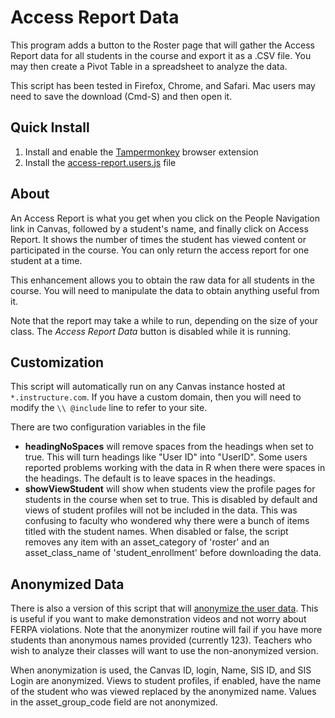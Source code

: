 # Access Report Data
This program adds a button to the Roster page that will gather the Access Report data for all students in the course and export it as a .CSV file. You may then create a Pivot Table in a spreadsheet to analyze the data.

This script has been tested in Firefox, Chrome, and Safari.
Mac users may need to save the download (Cmd-S) and then open it.

## Quick Install
1. Install and enable the [Tampermonkey](http://tampermonkey.net/) browser extension
2. Install the [access-report.users.js](https://github.com/jamesjonesmath/canvancement/raw/master/roster/access-report/access-report.user.js) file

## About
An Access Report is what you get when you click on the People Navigation link in Canvas, followed by a student's name, and finally click on Access Report. It shows the number of times the student has viewed content or participated in the course. You can only return the access report for one student at a time.

This enhancement allows you to obtain the raw data for all students in the course. You will need to manipulate the data to obtain anything useful from it.

Note that the report may take a while to run, depending on the size of your class. The _Access Report Data_ button is disabled while it is running.

## Customization
This script will automatically run on any Canvas instance hosted at ``*.instructure.com``. If you have a custom domain, then you will need to modify the `\\ @include` line to refer to your site.

There are two configuration variables in the file
* **headingNoSpaces** will remove spaces from the headings when set to true. This will turn headings like "User ID" into "UserID". Some users reported problems working with the data in R when there were spaces in the headings. The default is to leave spaces in the headings.
* **showViewStudent** will show when students view the profile pages for students in the course when set to true. This is disabled by default and views of student profiles will not be included in the data. This was confusing to faculty who wondered why there were a bunch of items titled with the student names. When disabled or false, the script removes any item with an asset_category of 'roster' and an asset_class_name of 'student_enrollment' before downloading the data.

## Anonymized Data
There is also a version of this script that will [anonymize the user data](https://github.com/jamesjonesmath/canvancement/raw/master/roster/access-report/access-report-anonymous.user.js). This is useful if you want to make demonstration videos and not worry about FERPA violations. Note that the anonymizer routine will fail if you have more students than anonymous names provided (currently 123). Teachers who wish to analyze their classes will want to use the non-anonymized version.

When anonymization is used, the Canvas ID, login, Name, SIS ID, and SIS Login are anonymized. Views to student profiles, if enabled, have the name of the student who was viewed replaced by the anonymized name. Values in the asset_group_code field are not anonymized.
